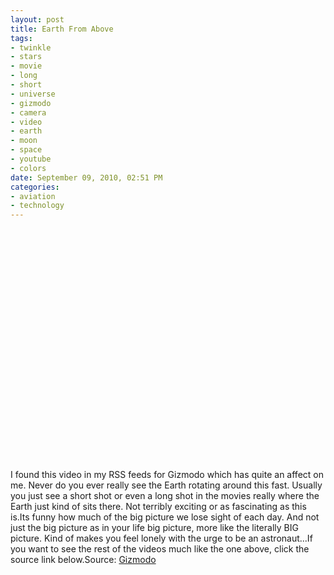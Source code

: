 ```yaml
--- 
layout: post
title: Earth From Above
tags: 
- twinkle
- stars
- movie
- long
- short
- universe
- gizmodo
- camera
- video
- earth
- moon
- space
- youtube
- colors
date: September 09, 2010, 02:51 PM
categories: 
- aviation
- technology
---
```

<object height="385" width="640"><param name="movie" value="http://www.youtube.com/v/AhkPe2FVIlA&color1=0xb1b1b1&color2=0xd0d0d0&hl=en_US&feature=player_embedded&fs=1" /><param name="allowFullScreen" value="true" /><param name="allowScriptAccess" value="always" /><embed allowfullscreen="true" src="http://www.youtube.com/v/AhkPe2FVIlA&color1=0xb1b1b1&color2=0xd0d0d0&hl=en_US&feature=player_embedded&fs=1" allowscriptaccess="always" type="application/x-shockwave-flash" height="385" width="640"></embed></object>I found this video in my RSS feeds for Gizmodo which has quite an affect on me. Never do you ever really see the Earth rotating around this fast. Usually you just see a short shot or even a long shot in the movies really where the Earth just kind of sits there. Not terribly exciting or as fascinating as this is.Its funny how much of the big picture we lose sight of each day. And not just the big picture as in your life big picture, more like the literally BIG picture. Kind of makes you feel lonely with the urge to be an astronaut...If you want to see the rest of the videos much like the one above, click the source link below.Source: [Gizmodo](http://gizmodo.com/5628171/the-earth-rolling-under-an-astronaut-at-17239mph)
